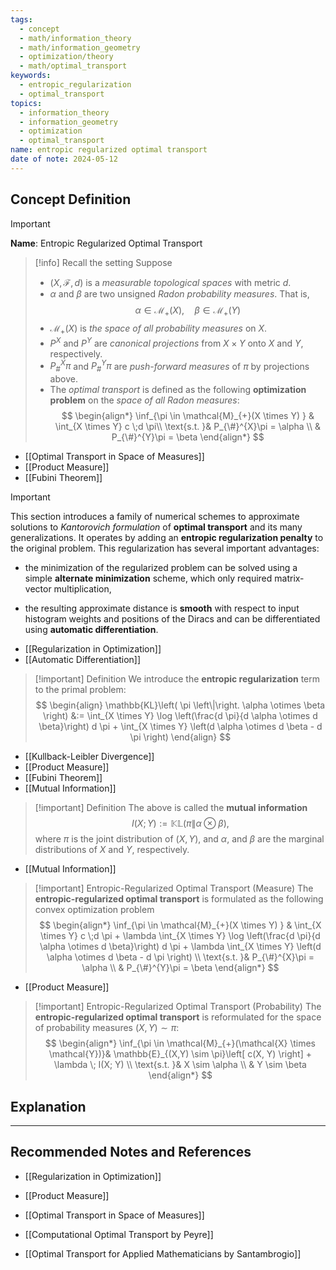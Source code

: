 ```yaml
---
tags:
  - concept
  - math/information_theory
  - math/information_geometry
  - optimization/theory
  - math/optimal_transport
keywords:
  - entropic_regularization
  - optimal_transport
topics:
  - information_theory
  - information_geometry
  - optimization
  - optimal_transport
name: entropic regularized optimal transport
date of note: 2024-05-12
---
```


## Concept Definition

>[!important]
>**Name**: Entropic Regularized Optimal Transport

>[!info] Recall the setting
>Suppose 
>- $(X, \mathscr{F}, d)$ is a *measurable topological spaces* with metric $d$.
>- $\alpha$ and $\beta$ are two unsigned *Radon probability measures*. That is, 
>  $$
>  \alpha \in \mathcal{M}_{+}(X), \quad \beta \in \mathcal{M}_{+}(Y)
> $$
>- $\mathcal{M}_{+}(X)$ is *the space of all probability measures* on $X$.
>- $P^{X}$ and $P^{Y}$ are *canonical projections* from $X \times Y$ onto $X$ and $Y$, respectively.
>- $P^{X}_{\#}\pi$ and  $P^{Y}_{\#}\pi$ are *push-forward measures* of $\pi$ by projections above.
>- The *optimal transport* is defined as the following **optimization problem** on the *space of all Radon measures*:
>$$
>\begin{align*}
>\inf_{\pi \in \mathcal{M}_{+}(X \times Y) } & \int_{X \times Y} c \;d \pi\\
\text{s.t. }&  P_{\#}^{X}\pi = \alpha \\
& P_{\#}^{Y}\pi = \beta
\end{align*}
>$$  

- [[Optimal Transport in Space of Measures]]
- [[Product Measure]]
- [[Fubini Theorem]]

>[!important]
>This section introduces a family of numerical schemes to approximate solutions to *Kantorovich formulation* of **optimal transport** and its many generalizations. It operates by adding an **entropic regularization penalty** to the original problem. This regularization has several important advantages:
> - the minimization of the regularized problem can be solved using a simple **alternate minimization** scheme, which only required matrix-vector multiplication, 
> 
> - the resulting approximate distance is **smooth** with respect to input histogram weights and positions of the Diracs and can be differentiated using **automatic differentiation**.

- [[Regularization in Optimization]]
- [[Automatic Differentiation]]

>[!important] Definition
>We introduce the **entropic regularization** term to the primal problem:
>$$
> \begin{align}
> \mathbb{KL}\left( \pi \left\|\right. \alpha \otimes \beta \right) &:= \int_{X \times Y}   \log \left(\frac{d \pi}{d \alpha \otimes d \beta}\right)  d \pi +   \int_{X \times Y} \left(d \alpha \otimes d \beta - d \pi \right)
> \end{align}
>$$

- [[Kullback-Leibler Divergence]]
- [[Product Measure]]
- [[Fubini Theorem]]
- [[Mutual Information]]


>[!important] Definition
>The above is called the **mutual information** 
>$$I(X; Y) := \mathbb{KL}\left( \pi \left\|\right. \alpha \otimes \beta \right),$$
>where $\pi$ is the joint distribution of $(X, Y)$, and $\alpha$, and $\beta$ are the marginal distributions of $X$ and $Y$, respectively.

- [[Mutual Information]]

>[!important] Entropic-Regularized Optimal Transport (Measure)
>The **entropic-regularized optimal transport** is formulated as the following convex optimization problem
>$$
>\begin{align*}
>\inf_{\pi \in \mathcal{M}_{+}(X \times Y) } & \int_{X \times Y} c \;d \pi + \lambda   \int_{X \times Y}   \log \left(\frac{d \pi}{d \alpha \otimes d \beta}\right)  d \pi + \lambda \int_{X \times Y} \left(d \alpha \otimes d \beta - d \pi \right)  \\
\text{s.t. }&  P_{\#}^{X}\pi = \alpha \\
& P_{\#}^{Y}\pi = \beta
\end{align*}
>$$

- [[Product Measure]]

>[!important] Entropic-Regularized Optimal Transport (Probability)
>The **entropic-regularized optimal transport** is reformulated for the space of probability measures $(X, Y) \sim \pi$:
>$$
>\begin{align*}
>\inf_{\pi \in \mathcal{M}_{+}(\mathcal{X} \times \mathcal{Y})}& \mathbb{E}_{(X,Y) \sim \pi}\left[ c(X, Y) \right]  + \lambda \; I(X; Y)  \\
\text{s.t. }&  X \sim \alpha \\
& Y \sim \beta
\end{align*}
>$$


## Explanation







-----------
##  Recommended Notes and References


- [[Regularization in Optimization]]

- [[Product Measure]]

- [[Optimal Transport in Space of Measures]]
- [[Computational Optimal Transport by Peyre]]
- [[Optimal Transport for Applied Mathematicians by Santambrogio]]